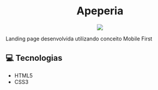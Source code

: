 <h1 align="center"> Apeperia </h1>

<p align="center">
<img src="https://user-images.githubusercontent.com/39227316/85211452-c2190880-b31f-11ea-90f3-f184fe8f78da.gif">
</p>
Landing page desenvolvida utilizando conceito Mobile First

:computer: Tecnologias
------------

- HTML5
- CSS3



